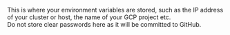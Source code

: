 This is where your environment variables are stored, such as the IP address of your cluster or host, the name of your GCP project etc.   
Do not store clear passwords here as it will be committed to GitHub.  